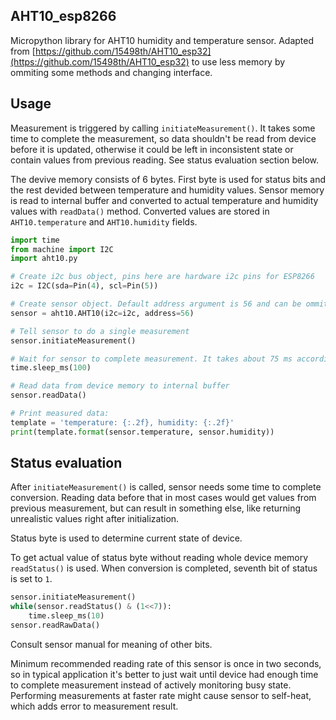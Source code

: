 ## AHT10_esp8266
Micropython library for AHT10 humidity and temperature sensor.
Adapted from [https://github.com/15498th/AHT10_esp32](https://github.com/15498th/AHT10_esp32) to use less memory by ommiting some methods and changing interface.


## Usage

Measurement is triggered by calling `initiateMeasurement()`. It takes some time to complete the measurement, so data shouldn't be read from device before it is updated, otherwise it could be left in inconsistent state or contain values from previous reading. See status evaluation section below.

The devive memory consists of 6 bytes. First byte is used for status bits and the rest devided between temperature and humidity values. Sensor memory is read to internal buffer and converted to actual temperature and humidity values with `readData()` method. Converted values are stored in `AHT10.temperature` and `AHT10.humidity` fields.

```python
import time
from machine import I2C
import aht10.py

# Create i2c bus object, pins here are hardware i2c pins for ESP8266
i2c = I2C(sda=Pin(4), scl=Pin(5))

# Create sensor object. Default address argument is 56 and can be ommited
sensor = aht10.AHT10(i2c=i2c, address=56)

# Tell sensor to do a single measurement
sensor.initiateMeasurement()

# Wait for sensor to complete measurement. It takes about 75 ms according to manual
time.sleep_ms(100)

# Read data from device memory to internal buffer
sensor.readData()

# Print measured data:
template = 'temperature: {:.2f}, humidity: {:.2f}'
print(template.format(sensor.temperature, sensor.humidity))
```

## Status evaluation

After `initiateMeasurement()` is called, sensor needs some time to complete conversion. Reading data before that in most cases would get values from previous measurement, but can result in something else, like returning unrealistic values right after initialization.

Status byte is used to determine current state of device.

To get actual value of status byte without reading whole device memory `readStatus()` is used. When conversion is completed, seventh bit of status is set to `1`.

```python
sensor.initiateMeasurement()
while(sensor.readStatus() & (1<<7)):
    time.sleep_ms(10)
sensor.readRawData()
```

Consult sensor manual for meaning of other bits.

Minimum recommended reading rate of this sensor is once in two seconds, so in typical application it's better to just wait until device had enough time to complete measurement instead of actively monitoring busy state.
Performing measurements at faster rate might cause sensor to self-heat, which adds error to measurement result.
